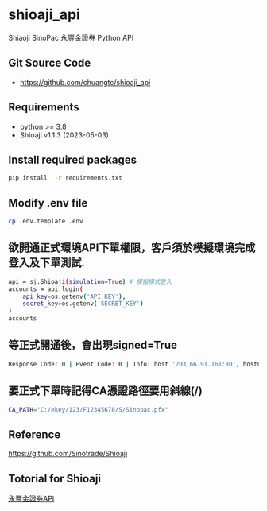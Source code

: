 # shioaji_api
Shiaoji SinoPac 永豐金證券 Python API

## Git Source Code
* <https://github.com/chuangtc/shioaji_api>

## Requirements
* python >= 3.8
* Shioaji v1.1.3 (2023-05-03)

## Install required packages
```bash
pip install  -r requirements.txt
```

## Modify .env file
```bash
cp .env.template .env
```

## 欲開通正式環境API下單權限，客戶須於模擬環境完成登入及下單測試.
```bash
api = sj.Shioaji(simulation=True) # 模擬模式登入
accounts = api.login(
    api_key=os.getenv('API_KEY'),
    secret_key=os.getenv('SECRET_KEY')  
)
accounts
```

## 等正式開通後，會出現signed=True
```bash
Response Code: 0 | Event Code: 0 | Info: host '203.66.91.161:80', hostname '203.66.91.161:80' IP 203.66.91.161:80 (host 1 of 1) (host connection attempt 1 of 1) (total connection attempt 1 of 1) | Event: Session up[FutureAccount(person_id='F123456789', broker_id='F002000', account_id='1234567', signed=True, username='莊OO'), StockAccount(person_id='F123456789', broker_id='9A95', account_id='1234568', signed=True, username='莊OO')]
```


## 要正式下單時記得CA憑證路徑要用斜線(/)
```bash
CA_PATH="C:/ekey/123/F12345678/S/Sinopac.pfx"
```

## Reference
<https://github.com/Sinotrade/Shioaji>

## Totorial for Shioaji
[永豐金證券API](https://sinotrade.github.io/zh_TW/)
